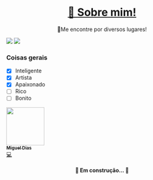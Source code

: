 <h1 align="center">
    <a href="https://github.com/Isqne">🔗 Sobre mim! </a>
</h1>
<p align="center">🚀Me encontre por diversos lugares!</p>
<img src="https://img.shields.io/badge/Nome-Isqne-%237159c1?style=for-the-badge&logo=ghost">
<img src="https://img.shields.io/badge/Nome Real-Miguel-%237159c1?style=for-the-badge&logo=python">

### Coisas gerais
- [x] Inteligente
- [x] Artista
- [x] Apaixonado
- [ ] Rico
- [ ] Bonito

<td align="center"><a href="https://github.com/Isqne"><img src="https://avatars2.githubusercontent.com/u/69062213?s=100=4a8107196c54e452498892e46a6e4c89cb04b82a&v=4" width="100px;" alt=""/><br /><sub><b>Miguel Dias</b></sub></a><br /><a href="https://api.whatsapp.com/send?phone=5514996593565&text=Olá%20Isqne!" title="Pequeno Hacker">💻</a></td>

<h4 align="center"> 
	🚧  Em construção...  🚧
</h4>
